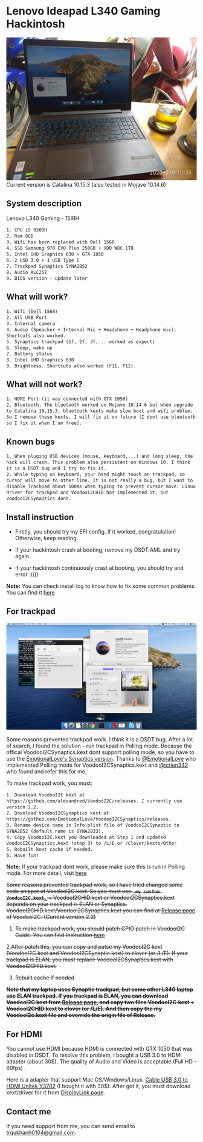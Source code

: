 # Lenovo Ideapad L340 Gaming Hackintosh

![Cover](/docs/cover.jpg)
Current version is Catalina 10.15.3 (also tested in Mojave 10.14.6)

## System description

Lenovo L340 Gaming - 15IRH
```
1. CPU i5 9300H
2. Ram 8GB
3. Wifi has been replaced with Dell 1560
4. SSD Samsung 970 EVO Plus 250GB + HDD WDC 1TB
5. Intel UHD Graphics 630 + GTX 1050
6. 2 USB 3.0 + 1 USB Type C
7. Trackpad Synaptics SYNA2B52
8. Audio ALC257
9. BIOS version - update later
```

## What will work?

```
1. Wifi (Dell 1560)
2. All USB Port
3. Internal camera
4. Audio (Speacker + Internal Mic + Headphone + Headphone mic). Shortcuts also worked.
5. Synaptics trackpad (1f, 2f, 3f,... worked as expect)
6. Sleep, wake up
7. Battery status
8. Intel UHD Graphics 630
9. Brightness. Shortcuts also worked (F11, F12).
```

## What will not work?

```
1. HDMI Port (it was connected with GTX 1050)
2. Bluetooth. The bluetooth worked on Mojave 10.14.6 but when upgrade to Catalina 10.15.3, bluetooth kexts make slow boot and wifi problem. So I remove these kexts. I will fix it on future (I dont use bluetooth so I fix it when I am free).
```

## Known bugs

```
1. When pluging USB devices (mouse, keyboard,...) and long sleep, the hack will crash. This problem also persistent on Windows 10. I think it is a DSDT bug and I try to fix it.
2. While typing on keyboard, your hand might touch on trackpad, so cursor will move to other line. It is not really a bug, but I want to disable Trackpad about 500ms when typing to prevent cursor move. Linux driver for trackpad and VoodooI2CHID has implemented it, but VoodooI2CSynaptics dont.
```

## Install instruction

- Firstly, you should try my EFI config. If it worked, congratulation! Otherwise, keep reading.

- If your hackintosh crash at booting, remove my DSDT.AML and try again.

- If your hackintosh  continuously crast at booting, you should try and error :))))

__Note:__ You can check install log to know how to fix some common problems. You can find it [here](/install-log.md)

## For trackpad

![alt text](/docs/trackpad.png)

Some reasons prevented trackpad work. I think it is a DSDT bug. After a lot of search, I found the solution - run trackpad in Polling mode. Because the offical VoodooI2CSynaptics.kext dont support polling mode, so you have to use the [EmotionalLove's Synaptics version](https://github.com/EmotionalLove/VoodooI2CSynaptics). Thanks to [@EmotionalLove](https://github.com/EmotionalLove) who implemented Polling mode for VoodooI2CSynaptics.kext and [@tctien342](https://github.com/tctien342) who found and refer this for me.

To make trackpad work, you must: 

```
1. Download VoodooI2C kext at https://github.com/alexandred/VoodooI2C/releases. I currently use version 2.2.
2. Download VoodooI2CSynaptics kext at https://github.com/EmotionalLove/VoodooI2CSynaptics/releases.
3. Rename device name in Info.plist file of VoodooI2CSynaptic to SYNA2B52 (default name is SYNA2B33).
4. Copy VoodooI2C.kext you downloaded at Step 1 and updated VoodooI2CSynaptics.kext (step 3) to /L/E or /Clover/kexts/Other
5. Rebuilt kext cache if needed.
6. Have fun!

```

__Note:__ If your trackpad dont work, please make sure this is run in Polling mode. For more detail, visit [here](https://voodooi2c.github.io/#Polling%20Mode/Polling%20Mode)

~~Some reasons prevented trackpad work, so I have tried changed some code snippet of VoodooI2C.kext. So you must use __```_my custom VoodooI2C.kext_```__ + VoodooI2CHID.kext or VoodooI2CSynaptics.kext depends on your trackpad is ELAN or Synaptics. VoodooI2CHID.kext/VoodooI2CSynaptics.kext you can find at [Release page](https://github.com/alexandred/VoodooI2C/releases) of VoodooI2C. (Current version 2.2)~~

1. ~~To make trackpad work, you should patch GPIO patch in VoodooI2C Guide. You can find Instruction [here](https://voodooi2c.github.io/#Installation/Installation)~~

2.~~After patch this, you can copy and patse my VoodooI2C kext (VoodooI2C.kext and VoodooI2CSynaptic.kext) to clover (or /L/E). If your trackpad is ELAN, you must replace VoodooI2CSynaptics.kext with VoodooI2CHID.kext.~~

3. ~~Rebuilt cache if needed~~


~~__Note that my laptop uses Synaptic trackpad, but some other L340 laptop use ELAN trackpad. If you trackpad is ELAN, you can download VoodooI2C kext from [Release page](https://github.com/alexandred/VoodooI2C/releases), and copy two files VoodooI2C.kext + VoodooI2CHID.kext to clover (or /L/E). And then copy the my VoodooI2c.kext file and override the origin file of Release.__~~

## For HDMI

You cannot use HDMI because HDMI is connected with GTX 1050 that was disabled in DSDT. To resolve this problem, I bought a USB 3.0 to HDMI adapter (about 30$). The quality of Audio and Video is acceptable (Full HD - 60fps) .

Here is a adapter that support Mac OS/Windows/Linux. [Cable USB 3.0 to HDMI Unitek Y3702](https://www.amazon.com/-/es/Y-3702/dp/B00DHBWFHU) (I bought it with 30$). After got it, you must download kext/driver for it from [DisplayLink page](https://www.displaylink.com/downloads/macos).

## Contact me

If you need support from me, you can send email to trqukhanh0104@gmail.com.